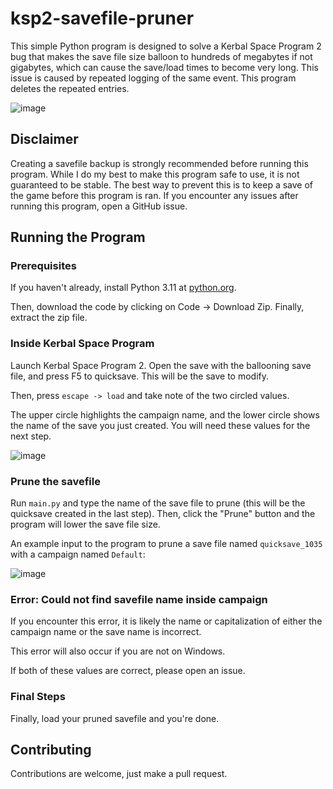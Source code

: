 # ksp2-savefile-pruner

This simple Python program is designed to solve a Kerbal Space Program 2 bug that makes the save file size balloon to hundreds of megabytes if not gigabytes, which can cause the save/load times to become very long. This issue is caused by repeated logging of the same event. This program deletes the repeated entries.

![image](https://user-images.githubusercontent.com/98898166/228409816-dcbf4472-b0bc-4a12-b47d-e35322820160.png)

## Disclaimer

Creating a savefile backup is strongly recommended before running this program. While I do my best to make this program safe to use, it is not guaranteed to be stable. The best way to prevent this is to keep a save of the game before this program is ran. If you encounter any issues after running this program, open a GitHub issue.

## Running the Program

### Prerequisites

If you haven't already, install Python 3.11 at [python.org](https://www.python.org/).

Then, download the code by clicking on Code -> Download Zip. Finally, extract the zip file.

### Inside Kerbal Space Program

Launch Kerbal Space Program 2. Open the save with the ballooning save file, and press F5 to quicksave. This will be the save to modify.

Then, press `escape -> load` and take note of the two circled values.

The upper circle highlights the campaign name, and the lower circle shows the name of the save you just created. You will need these values for the next step.

![image](https://user-images.githubusercontent.com/98898166/229261919-b9284302-ec7d-4e59-b873-29f940ef25fa.png)

### Prune the savefile

Run `main.py` and type the name of the save file to prune (this will be the quicksave created in the last step). Then, click the "Prune" button and the program will lower the save file size.

An example input to the program to prune a save file named `quicksave_1035` with a campaign named `Default`:

![image](https://user-images.githubusercontent.com/98898166/229261287-5dd34d38-a932-4d0e-abc3-19ccd68dd65c.png)

### Error: Could not find savefile name inside campaign

If you encounter this error, it is likely the name or capitalization of either the campaign name or the save name is incorrect.

This error will also occur if you are not on Windows.

If both of these values are correct, please open an issue.

### Final Steps

Finally, load your pruned savefile and you're done.

## Contributing

Contributions are welcome, just make a pull request.
